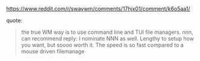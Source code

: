 https://www.reddit.com/r/swaywm/comments/17hjx01/comment/k6o5aa1/

quote:
>the true WM way is to use command line and TUI file managers. nnn, can recommend
  reply:
  >I nominate NNN as well. Lengthy to setup how you want, but soooo worth it. The speed is so fast compared to a mouse driven filemanage

